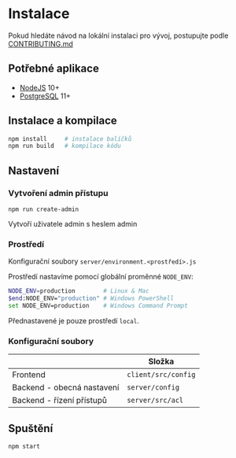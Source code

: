# Instalace

Pokud hledáte návod na lokální instalaci pro vývoj, postupujte podle [CONTRIBUTING.md](CONTRIBUTING.md)

## Potřebné aplikace

 - [NodeJS](https://nodejs.org) 10+
 - [PostgreSQL](https://www.postgresql.org/download/) 11+

## Instalace a kompilace

```sh
npm install     # instalace balíčků
npm run build   # kompilace kódu
```

## Nastavení

### Vytvoření admin přístupu

```
npm run create-admin
```

Vytvoří uživatele admin s heslem admin

### Prostředí

Konfigurační soubory `server/environment.<prostředí>.js`

Prostředí nastavíme pomocí globální proměnné `NODE_ENV`:

```sh
NODE_ENV=production        # Linux & Mac
$end:NODE_ENV="production" # Windows PowerShell
set NODE_ENV=production    # Windows Command Prompt
```

Přednastavené je pouze prostředí `local`.

### Konfigurační soubory

|                            | Složka              |
|----------------------------|---------------------|
| Frontend                   | `client/src/config` |
| Backend - obecná nastavení | `server/config`     |
| Backend - řízení přístupů  | `server/src/acl`    |


## Spuštění

```sh
npm start
```
